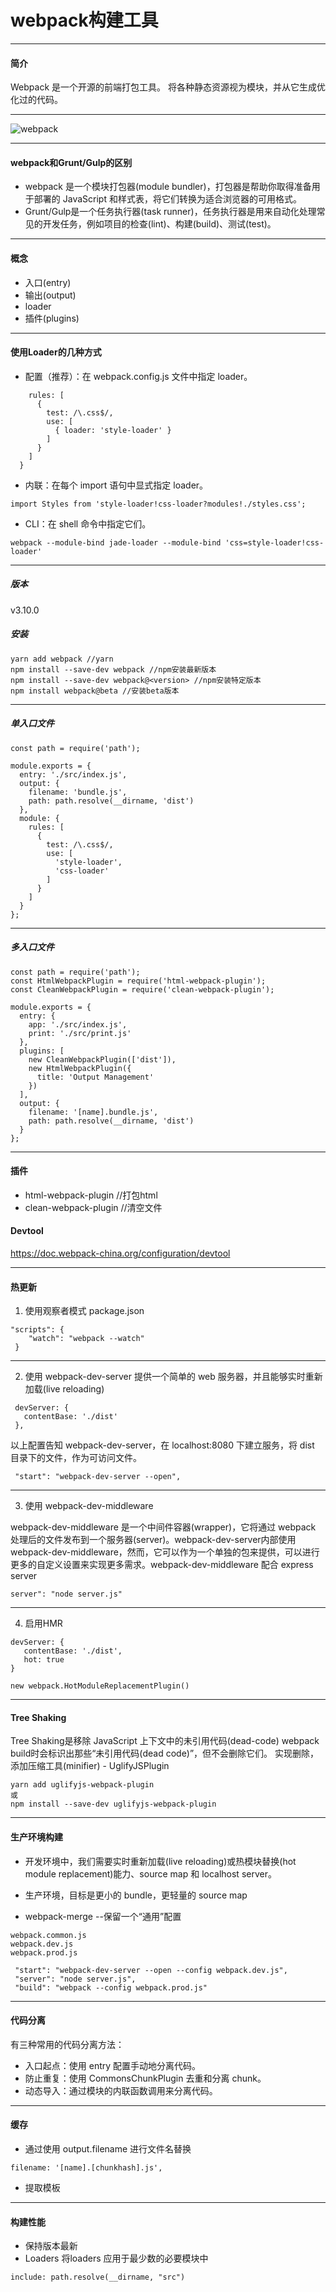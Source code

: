
# webpack构建工具

---

#### 简介
Webpack 是一个开源的前端打包工具。
将各种静态资源视为模块，并从它生成优化过的代码。

---

 ![webpack](https://webpack.github.io/assets/what-is-webpack.png)

---

#### webpack和Grunt/Gulp的区别
- webpack 是一个模块打包器(module bundler)，打包器是帮助你取得准备用于部署的 JavaScript 和样式表，将它们转换为适合浏览器的可用格式。
- Grunt/Gulp是一个任务执行器(task runner)，任务执行器是用来自动化处理常见的开发任务，例如项目的检查(lint)、构建(build)、测试(test)。

---

#### 概念
- 入口(entry)
- 输出(output)
- loader
- 插件(plugins)

---
#### 使用Loader的几种方式
- 配置（推荐）：在 webpack.config.js 文件中指定 loader。
```module: {
    rules: [
      {
        test: /\.css$/,
        use: [
          { loader: 'style-loader' }
        ]
      }
    ]
  }

```
- 内联：在每个 import 语句中显式指定 loader。
```
import Styles from 'style-loader!css-loader?modules!./styles.css';
```
- CLI：在 shell 命令中指定它们。
```
webpack --module-bind jade-loader --module-bind 'css=style-loader!css-loader'
```

---

##### 版本 
v3.10.0

##### 安装
```
yarn add webpack //yarn 
npm install --save-dev webpack //npm安装最新版本
npm install --save-dev webpack@<version> //npm安装特定版本
npm install webpack@beta //安装beta版本
```

---

##### 单入口文件
```
const path = require('path');

module.exports = {
  entry: './src/index.js',
  output: {
    filename: 'bundle.js',
    path: path.resolve(__dirname, 'dist')
  },
  module: {
    rules: [
      {
        test: /\.css$/,
        use: [
          'style-loader',
          'css-loader'
        ]
      }
    ]
  }
};

```

---

##### 多入口文件
```
const path = require('path');
const HtmlWebpackPlugin = require('html-webpack-plugin');
const CleanWebpackPlugin = require('clean-webpack-plugin');

module.exports = {
  entry: {
    app: './src/index.js',
    print: './src/print.js'
  },
  plugins: [
    new CleanWebpackPlugin(['dist']),
    new HtmlWebpackPlugin({
      title: 'Output Management'
    })
  ],
  output: {
    filename: '[name].bundle.js',
    path: path.resolve(__dirname, 'dist')
  }
};

```

---

#### 插件

- html-webpack-plugin  //打包html
- clean-webpack-plugin //清空文件


#### Devtool
https://doc.webpack-china.org/configuration/devtool

---

#### 热更新

1. 使用观察者模式
package.json
```
"scripts": {
    "watch": "webpack --watch"
 }
```
---

2. 使用 webpack-dev-server
提供一个简单的 web 服务器，并且能够实时重新加载(live reloading)
```
 devServer: {
   contentBase: './dist'
 },
```
以上配置告知 webpack-dev-server，在 localhost:8080 下建立服务，将 dist 目录下的文件，作为可访问文件。
```
 "start": "webpack-dev-server --open",
 ```

---

3. 使用 webpack-dev-middleware

webpack-dev-middleware 是一个中间件容器(wrapper)，它将通过 webpack 处理后的文件发布到一个服务器(server)。webpack-dev-server内部使用 webpack-dev-middleware，然而，它可以作为一个单独的包来提供，可以进行更多的自定义设置来实现更多需求。webpack-dev-middleware 配合 express server
```
server": "node server.js"
```

---

4. 启用HMR
```
devServer: {
   contentBase: './dist',
   hot: true
}

new webpack.HotModuleReplacementPlugin()
```
---

#### Tree Shaking

Tree Shaking是移除 JavaScript 上下文中的未引用代码(dead-code)
webpack build时会标识出那些“未引用代码(dead code)”，但不会删除它们。
实现删除，添加压缩工具(minifier) - UglifyJSPlugin
```
yarn add uglifyjs-webpack-plugin
或
npm install --save-dev uglifyjs-webpack-plugin
```
---

#### 生产环境构建
- 开发环境中，我们需要实时重新加载(live reloading)或热模块替换(hot module replacement)能力、source map 和 localhost server。
- 生产环境，目标是更小的 bundle，更轻量的 source map

- webpack-merge --保留一个“通用”配置
```
webpack.common.js
webpack.dev.js
webpack.prod.js
```
```
 "start": "webpack-dev-server --open --config webpack.dev.js",
 "server": "node server.js",
 "build": "webpack --config webpack.prod.js"
```
---

#### 代码分离
有三种常用的代码分离方法：

- 入口起点：使用 entry 配置手动地分离代码。
- 防止重复：使用 CommonsChunkPlugin 去重和分离 chunk。
- 动态导入：通过模块的内联函数调用来分离代码。

---

#### 缓存
- 通过使用 output.filename 进行文件名替换
```
filename: '[name].[chunkhash].js',
```
- 提取模板

---

#### 构建性能

- 保持版本最新
- Loaders
将loaders 应用于最少数的必要模块中
```
include: path.resolve(__dirname, "src")
```


